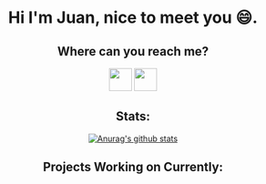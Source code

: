 <div align="center">
  
# Hi I'm Juan, nice to meet you 😄.
## Where can you reach me?
[<img src='https://www.vectorlogo.zone/logos/linkedin/linkedin-icon.svg' height='40' width='40'>](https://www.linkedin.com/in/juan-rivera-dev/)
[<img src='https://www.vectorlogo.zone/logos/gmail/gmail-icon.svg' height='40' width='40'>](mailto:juanrivera.primary@gmail.com)

## Stats:
[![Anurag's github stats](https://github-readme-stats.vercel.app/api?username=Juan-Rivera&count_private=true&hide=stars,issues&show_icons=true&theme=merko)](https://github.com/Juan-Rivera)

## Projects Working on Currently:
</div>
